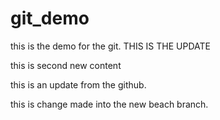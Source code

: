 # git_demo
this is the demo for the git.
THIS IS THE UPDATE   

this is second new content      

this is an update from the github.

this is change made into the new beach branch.
